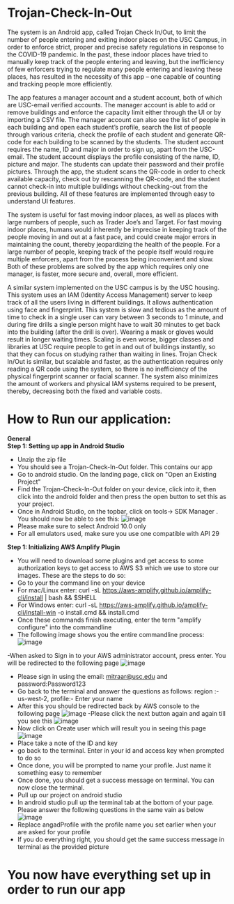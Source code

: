 # Trojan-Check-In-Out

The system is an Android app, called Trojan Check In/Out, to limit the number of people entering and exiting indoor places on the USC Campus, in order to enforce strict, proper and precise safety regulations in response to the COVID-19 pandemic. In the past, these indoor places have tried to manually keep track of the people entering and leaving, but the inefficiency of few enforcers trying to regulate many people entering and leaving these places, has resulted in the necessity of this app – one capable of counting and tracking people more efficiently.

The app features a manager account and a student account, both of which are USC-email verified accounts. The manager account is able to add or remove buildings and enforce the capacity limit either through the UI or by importing a CSV file. The manager account can also see the list of people in each building and open each student’s profile, search the list of people through various criteria, check the profile of each student and generate QR-code for each building to be scanned by the students. The student account requires the name, ID and major in order to sign up, apart from the USC-email. The student account displays the profile consisting of the name, ID, picture and major. The students can update their password and their profile pictures. Through the app, the student scans the QR-code in order to check available capacity, check out by rescanning the QR-code, and the student cannot check-in into multiple buildings without checking-out from the previous building. All of these features are implemented through easy to understand UI features.

The system is useful for fast moving indoor places, as well as places with large numbers of people, such as Trader Joe’s and Target. For fast moving indoor places, humans would inherently be imprecise in keeping track of the people moving in and out at a fast pace, and could create major errors in maintaining the count, thereby jeopardizing the health of the people. For a large number of people, keeping track of the people itself would require multiple enforcers, apart from the process being inconvenient and slow. Both of these problems are solved by the app which requires only one manager, is faster, more secure and, overall, more efficient.

A similar system implemented on the USC campus is by the USC housing. This system uses an IAM (Identity Access Management) server to keep track of all the users living in different buildings. It allows authentication using face and fingerprint. This system is slow and tedious as the amount of time to check in a single user can vary between 3 seconds to 1 minute, and during fire drills a single person might have to wait 30 minutes to get back into the building (after the drill is over). Wearing a mask or gloves would result in longer waiting times. Scaling is even worse, bigger classes and libraries at USC require people to get in and out of buildings instantly, so that they can focus on studying rather than waiting in lines. Trojan Check In/Out is similar, but scalable and faster, as the authentication requires only reading a QR code using the system, so there is no inefficiency of the physical fingerprint scanner or facial scanner. The system also minimizes the amount of workers and physical IAM systems required to be present, thereby, decreasing both the fixed and variable costs.


# How to Run our application:
**General**
<br />
**Step 1: Setting up app in Android Studio**
<br/>
- Unzip the zip file
- You should see a Trojan-Check-In-Out folder. This contains our app
- Go to android studio. On the landing page, click on "Open an Existing Project"
- Find the Trojan-Check-In-Out folder on your device, click into it, then click into the android folder and then press the open button to set this as your project.
- Once in Android Studio, on the topbar, click on tools-> SDK Manager . You should now be able to see this:
![image](https://user-images.githubusercontent.com/42727780/111896006-9789e680-8a3c-11eb-9d24-e415ef46b3a6.png)
- Please make sure to select Android 10.0 only
- For all emulators used, make sure you use one compatible with API 29

**Step 1: Initializing AWS Amplify Plugin**
<br/>
- You will need to download some plugins and get access to some authorization keys to get access to AWS S3 which we use to store our images. These are the steps to do so:
- Go to your the command line on your device
- For mac/Linux enter: curl -sL https://aws-amplify.github.io/amplify-cli/install | bash && $SHELL
- For Windows enter: curl -sL https://aws-amplify.github.io/amplify-cli/install-win -o install.cmd && install.cmd
- Once these commands finish executing, enter the term "amplify configure" into the commandline
- The following image shows you the entire commandline process:
![image](https://user-images.githubusercontent.com/42727780/111902753-eb102a80-8a64-11eb-9a86-7359d6e09dc6.png)

-When asked to Sign in to your AWS administrator account, press enter. You will be redirected to the following page
![image](https://user-images.githubusercontent.com/42727780/111902805-2dd20280-8a65-11eb-9dc0-1f965c4e9e2c.png)
- Please sign in using the email: mitraar@usc.edu and password:Password123
- Go back to the terminal and answer the questions as follows: region :- us-west-2, profile:- Enter your name
- After this you should be redirected back by AWS console to the following page
![image](https://user-images.githubusercontent.com/42727780/111902947-ce282700-8a65-11eb-80df-1eda17181634.png)
-Please click the next button again and again till you see this
![image](https://user-images.githubusercontent.com/42727780/111902971-eef07c80-8a65-11eb-9d5d-07680faec1cb.png)
- Now click on Create user which will result you in seeing this page
![image](https://user-images.githubusercontent.com/42727780/111903006-12b3c280-8a66-11eb-9271-f2f44fdbb0b9.png)
- Place take a note of the ID and key
- go back to the terminal. Enter in your id and access key when prompted to do so
- Once done, you will be prompted to name your profile. Just name it something easy to remember
- Once done, you should get a success message on terminal. You can now close the terminal. 
- Pull up our project on android studio
- In android studio pull up the terminal tab at the bottom of your page. Please answer the following questions in the same vain as below
![image](https://user-images.githubusercontent.com/42727780/111903137-c0bf6c80-8a66-11eb-8c49-a8e34474142d.png)
- Replace angadProfile with the profile name you set earlier when your are asked for your profile
- If you do everything right, you should get the same success message in terminal as the provided picture

# You now have everything set up in order to run our app




